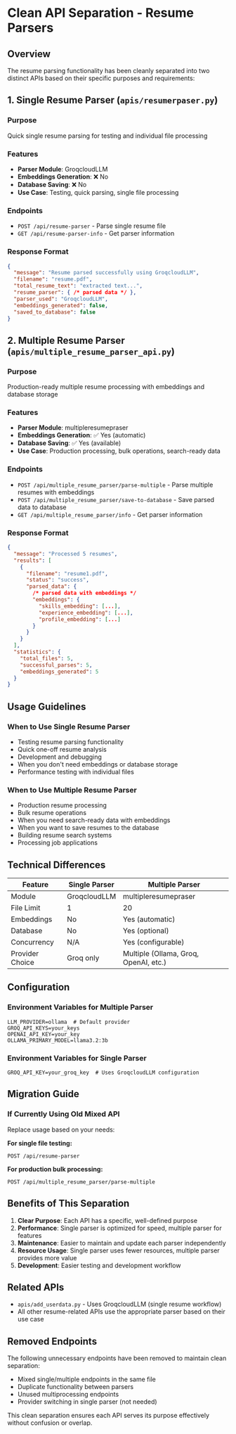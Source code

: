 # Clean API Separation - Resume Parsers

## Overview

The resume parsing functionality has been cleanly separated into two distinct APIs based on their specific purposes and requirements:

## 1. Single Resume Parser (`apis/resumerpaser.py`)

### Purpose
Quick single resume parsing for testing and individual file processing

### Features
- **Parser Module**: GroqcloudLLM
- **Embeddings Generation**: ❌ No
- **Database Saving**: ❌ No  
- **Use Case**: Testing, quick parsing, single file processing

### Endpoints
- `POST /api/resume-parser` - Parse single resume file
- `GET /api/resume-parser-info` - Get parser information

### Response Format
```json
{
  "message": "Resume parsed successfully using GroqcloudLLM",
  "filename": "resume.pdf",
  "total_resume_text": "extracted text...",
  "resume_parser": { /* parsed data */ },
  "parser_used": "GroqcloudLLM",
  "embeddings_generated": false,
  "saved_to_database": false
}
```

## 2. Multiple Resume Parser (`apis/multiple_resume_parser_api.py`)

### Purpose
Production-ready multiple resume processing with embeddings and database storage

### Features
- **Parser Module**: multipleresumepraser
- **Embeddings Generation**: ✅ Yes (automatic)
- **Database Saving**: ✅ Yes (available)
- **Use Case**: Production processing, bulk operations, search-ready data

### Endpoints
- `POST /api/multiple_resume_parser/parse-multiple` - Parse multiple resumes with embeddings
- `POST /api/multiple_resume_parser/save-to-database` - Save parsed data to database
- `GET /api/multiple_resume_parser/info` - Get parser information

### Response Format
```json
{
  "message": "Processed 5 resumes",
  "results": [
    {
      "filename": "resume1.pdf",
      "status": "success",
      "parsed_data": {
        /* parsed data with embeddings */
        "embeddings": {
          "skills_embedding": [...],
          "experience_embedding": [...],
          "profile_embedding": [...]
        }
      }
    }
  ],
  "statistics": {
    "total_files": 5,
    "successful_parses": 5,
    "embeddings_generated": 5
  }
}
```

## Usage Guidelines

### When to Use Single Resume Parser
- Testing resume parsing functionality
- Quick one-off resume analysis
- Development and debugging
- When you don't need embeddings or database storage
- Performance testing with individual files

### When to Use Multiple Resume Parser  
- Production resume processing
- Bulk resume operations
- When you need search-ready data with embeddings
- When you want to save resumes to the database
- Building resume search systems
- Processing job applications

## Technical Differences

| Feature | Single Parser | Multiple Parser |
|---------|---------------|-----------------|
| Module | GroqcloudLLM | multipleresumepraser |
| File Limit | 1 | 20 |
| Embeddings | No | Yes (automatic) |
| Database | No | Yes (optional) |
| Concurrency | N/A | Yes (configurable) |
| Provider Choice | Groq only | Multiple (Ollama, Groq, OpenAI, etc.) |

## Configuration

### Environment Variables for Multiple Parser
```env
LLM_PROVIDER=ollama  # Default provider
GROQ_API_KEYS=your_keys
OPENAI_API_KEY=your_key
OLLAMA_PRIMARY_MODEL=llama3.2:3b
```

### Environment Variables for Single Parser
```env
GROQ_API_KEY=your_groq_key  # Uses GroqcloudLLM configuration
```

## Migration Guide

### If Currently Using Old Mixed API
Replace usage based on your needs:

**For single file testing:**
```http
POST /api/resume-parser
```

**For production bulk processing:**
```http
POST /api/multiple_resume_parser/parse-multiple
```

## Benefits of This Separation

1. **Clear Purpose**: Each API has a specific, well-defined purpose
2. **Performance**: Single parser is optimized for speed, multiple parser for features
3. **Maintenance**: Easier to maintain and update each parser independently
4. **Resource Usage**: Single parser uses fewer resources, multiple parser provides more value
5. **Development**: Easier testing and development workflow

## Related APIs

- `apis/add_userdata.py` - Uses GroqcloudLLM (single resume workflow)
- All other resume-related APIs use the appropriate parser based on their use case

## Removed Endpoints

The following unnecessary endpoints have been removed to maintain clean separation:
- Mixed single/multiple endpoints in the same file
- Duplicate functionality between parsers
- Unused multiprocessing endpoints
- Provider switching in single parser (not needed)

This clean separation ensures each API serves its purpose effectively without confusion or overlap.
